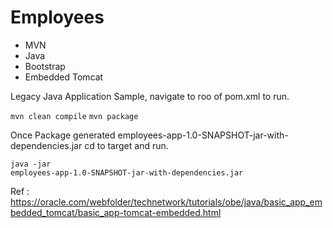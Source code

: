 # Employees

- MVN
- Java
- Bootstrap
- Embedded Tomcat

Legacy Java Application Sample, navigate to roo of pom.xml to run.

<code>mvn clean compile</code>
<code>mvn package</code>

Once Package generated employees-app-1.0-SNAPSHOT-jar-with-dependencies.jar cd to target and run.

<code>java -jar employees-app-1.0-SNAPSHOT-jar-with-dependencies.jar</code>

Ref : https://oracle.com/webfolder/technetwork/tutorials/obe/java/basic_app_embedded_tomcat/basic_app-tomcat-embedded.html
